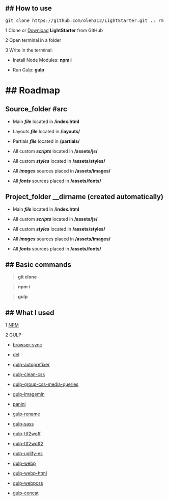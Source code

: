 ## ## How to use

<pre>git clone https://github.com/oleh312/LightStarter.git .; rm -rf trunk .gitignore readme.md .git .gitattributes</pre>

1 Clone or <a  href="https://github.com/oleh312/LightStarter/archive/main.zip">Download</a> **LightStarter** from GitHub

2 Open terminal in a folder

3 Write in the terminal:

- Install Node Modules: **npm i**

- Run Gulp: **gulp**

# ## Roadmap

## Source_folder **#src**

- Main **_file_** located in **/index.html**

- Layouts **_file_** located in **/layouts/**

- Partials **_file_** located in **/partials/**

- All custom **_scripts_** located in **/assets/js/**

- All custom **_styles_** located in **/assets/styles/**

- All **_images_** sources placed in **/assets/images/**

- All **_fonts_** sources placed in **/assets/fonts/**

## Project_folder **__dirname** (created automatically)

- Main **_file_** located in **/index.html**

- All custom **_scripts_** located in **/assets/js/**

- All custom **_styles_** located in **/assets/styles/**

- All **_images_** sources placed in **/assets/images/**

- All **_fonts_** sources placed in **/assets/fonts/**

## ## Basic commands

> **git clone**

> **npm i**

> **gulp**

## ## What I used

1 <a  href="https://www.npmjs.com/">NPM</a>

2 <a  href="https://gulpjs.com/">GULP</a>

   - <a  href="https://www.npmjs.com/package/browser-sync">browser-sync</a>

   - <a  href="https://www.npmjs.com/package/del">del</a>

   - <a  href="https://www.npmjs.com/package/gulp-autoprefixer">gulp-autoprefixer</a>

   - <a  href="https://www.npmjs.com/package/gulp-clean-css">gulp-clean-css</a>

   - <a  href="https://www.npmjs.com/package/gulp-group-css-media-queries">gulp-group-css-media-queries</a>

   - <a  href="https://www.npmjs.com/package/gulp-imagemin">gulp-imagemin</a>

   - <a  href="https://www.npmjs.com/package/panini">panini</a>

   - <a  href="https://www.npmjs.com/package/gulp-rename">gulp-rename</a>

   - <a  href="https://www.npmjs.com/package/gulp-sass">gulp-sass</a>

   - <a  href="https://www.npmjs.com/package/gulp-ttf2woff">gulp-ttf2woff</a>

   - <a  href="https://www.npmjs.com/package/gulp-ttf2woff2">gulp-ttf2woff2</a>

   - <a  href="https://www.npmjs.com/package/gulp-uglify-es">gulp-uglify-es</a>

   - <a  href="https://www.npmjs.com/package/gulp-webp">gulp-webp</a>

   - <a  href="https://www.npmjs.com/package/gulp-webp-html">gulp-webp-html</a>

   - <a  href="https://www.npmjs.com/package/gulp-webpcss">gulp-webpcss</a>

   - <a  href="https://www.npmjs.com/package/gulp-concat">gulp-concat</a>
